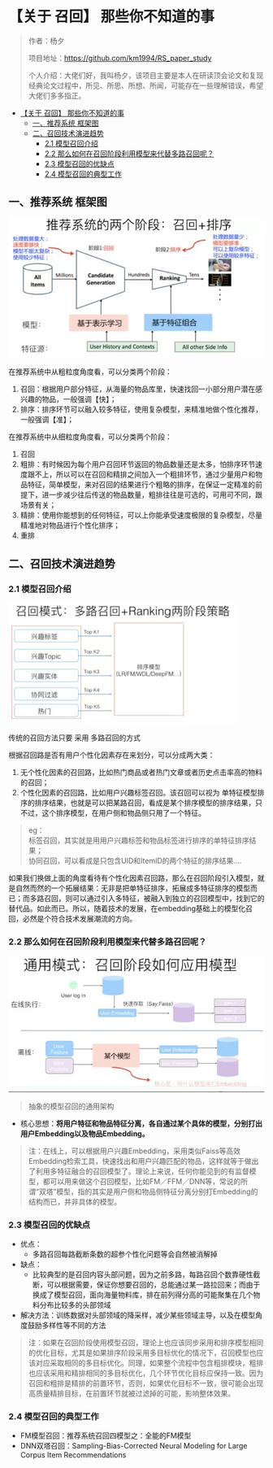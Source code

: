 # 【关于 召回】 那些你不知道的事

> 作者：杨夕
> 
> 项目地址：https://github.com/km1994/RS_paper_study
> 
> 个人介绍：大佬们好，我叫杨夕，该项目主要是本人在研读顶会论文和复现经典论文过程中，所见、所思、所想、所闻，可能存在一些理解错误，希望大佬们多多指正。

- [【关于 召回】 那些你不知道的事](#关于-召回-那些你不知道的事)
  - [一、推荐系统 框架图](#一推荐系统-框架图)
  - [二、召回技术演进趋势](#二召回技术演进趋势)
    - [2.1 模型召回介绍](#21-模型召回介绍)
    - [2.2 那么如何在召回阶段利用模型来代替多路召回呢？](#22-那么如何在召回阶段利用模型来代替多路召回呢)
    - [2.3 模型召回的优缺点](#23-模型召回的优缺点)
    - [2.4 模型召回的典型工作](#24-模型召回的典型工作)

## 一、推荐系统 框架图

![](img/微信截图_20210409083450.png)

在推荐系统中从粗粒度角度看，可以分类两个阶段：

1. 召回：根据用户部分特征，从海量的物品库里，快速找回一小部分用户潜在感兴趣的物品，一般强调【快】；
2. 排序：排序环节可以融入较多特征，使用复杂模型，来精准地做个性化推荐，一般强调【准】；

在推荐系统中从细粒度角度看，可以分类两个阶段：
1. 召回
2. 粗排：有时候因为每个用户召回环节返回的物品数量还是太多，怕排序环节速度跟不上，所以可以在召回和精排之间加入一个粗排环节，通过少量用户和物品特征，简单模型，来对召回的结果进行个粗略的排序，在保证一定精准的前提下，进一步减少往后传送的物品数量，粗排往往是可选的，可用可不同，跟场景有关；
3. 精排：使用你能想到的任何特征，可以上你能承受速度极限的复杂模型，尽量精准地对物品进行个性化排序；
4. 重排

## 二、召回技术演进趋势

### 2.1 模型召回介绍

![](img/微信截图_20210409084434.png)

传统的召回方法只要 采用 多路召回的方式

根据召回路是否有用户个性化因素存在来划分，可以分成两大类：

1. 无个性化因素的召回路，比如热门商品或者热门文章或者历史点击率高的物料的召回；
2. 个性化因素的召回路，比如用户兴趣标签召回。该召回可以视为 单特征模型排序的排序结果，也就是可以把某路召回，看成是某个排序模型的排序结果，只不过，这个排序模型，在用户侧和物品侧只用了一个特征。

> eg：<br/>
> 标签召回，其实就是用用户兴趣标签和物品标签进行排序的单特征排序结果； <br/>
> 协同召回，可以看成是只包含UID和ItemID的两个特征的排序结果….<br/>

如果我们换做上面的角度看待有个性化因素召回路，那么在召回阶段引入模型，就是自然而然的一个拓展结果：无非是把单特征排序，拓展成多特征排序的模型而已；而多路召回，则可以通过引入多特征，被融入到独立的召回模型中，找到它的替代品。如此而已。所以，随着技术的发展，在embedding基础上的模型化召回，必然是个符合技术发展潮流的方向。

### 2.2 那么如何在召回阶段利用模型来代替多路召回呢？

![](img/微信截图_20210409085132.png)
> 抽象的模型召回的通用架构

- 核心思想：**将用户特征和物品特征分离，各自通过某个具体的模型，分别打出用户Embedding以及物品Embedding。**

> 注：在线上，可以根据用户兴趣Embedding，采用类似Faiss等高效Embedding检索工具，快速找出和用户兴趣匹配的物品，这样就等于做出了利用多特征融合的召回模型了。理论上来说，任何你能见到的有监督模型，都可以用来做这个召回模型，比如FM／FFM／DNN等，常说的所谓“双塔”模型，指的其实是用户侧和物品侧特征分离分别打Embedding的结构而已，并非具体的模型。

### 2.3 模型召回的优缺点

- 优点：
  - 多路召回每路截断条数的超参个性化问题等会自然被消解掉
- 缺点：
  - 比较典型的是召回内容头部问题，因为之前多路，每路召回个数靠硬性截断，可以根据需要，保证你想要召回的，总能通过某一路拉回来；而由于换成了模型召回，面向海量物料库，排在前列得分高的可能聚集在几个物料分布比较多的头部领域
- 解决方法：训练数据对头部领域的降采样，减少某些领域主导，以及在模型角度鼓励多样性等不同的方法

> 注：如果在召回阶段使用模型召回，理论上也应该同步采用和排序模型相同的优化目标，尤其是如果排序阶段采用多目标优化的情况下，召回模型也应该对应采取相同的多目标优化。同理，如果整个流程中包含粗排模块，粗排也应该采用和精排相同的多目标优化，几个环节优化目标应保持一致。因为召回和粗排是精排的前置环节，否则，如果优化目标不一致，很可能会出现高质量精排目标，在前置环节就被过滤掉的可能，影响整体效果。

### 2.4 模型召回的典型工作

- FM模型召回：推荐系统召回四模型之：全能的FM模型
- DNN双塔召回：Sampling-Bias-Corrected Neural Modeling for Large Corpus Item Recommendations


